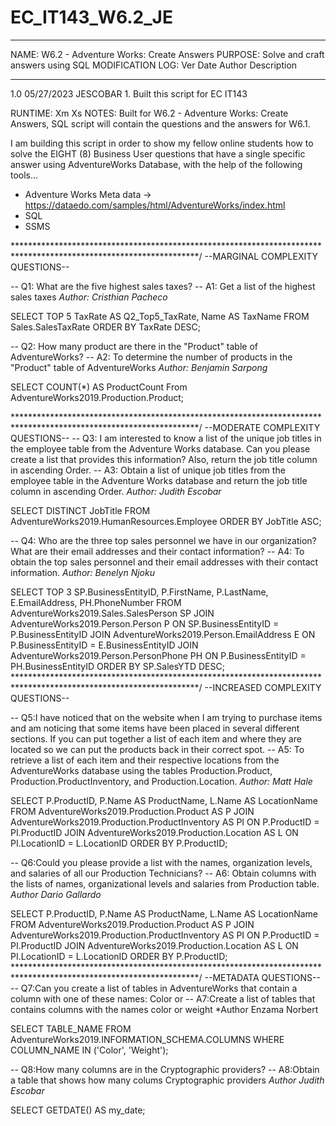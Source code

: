 # EC_IT143_W6.2_JE
*****************************************************************************************************************
NAME: W6.2 - Adventure Works: Create Answers
PURPOSE: Solve and craft answers using SQL
MODIFICATION LOG:
 Ver    Date       Author      Description
-----   -----     ---------     ------------------------------------------------------------------------------------------
1.0  05/27/2023    JESCOBAR        1. Built this script for EC IT143


RUNTIME:
Xm Xs
NOTES:
Built for W6.2 - Adventure Works: Create Answers, SQL script will contain the questions and the answers for W6.1.

I am building this script in order to show my fellow online students how to solve the EIGHT (8) Business User questions that have a single specific answer using AdventureWorks Database,
with the help of the following tools...
- Adventure Works Meta data -> https://dataedo.com/samples/html/AdventureWorks/index.html
- SQL
- SSMS

******************************************************************************************************************/
--MARGINAL COMPLEXITY QUESTIONS--

-- Q1: What are the five highest sales taxes?
-- A1: Get a list of the highest sales taxes
*Author: Cristhian Pacheco*

SELECT TOP 5 TaxRate AS Q2_Top5_TaxRate, Name AS TaxName
FROM Sales.SalesTaxRate
ORDER BY TaxRate DESC;


-- Q2: How many product are there in the "Product" table of AdventureWorks?
-- A2: To determine the number of products in the "Product" table of AdventureWorks
*Author: Benjamin Sarpong*

SELECT COUNT(*) AS ProductCount
From AdventureWorks2019.Production.Product;


******************************************************************************************************************/
--MODERATE COMPLEXITY QUESTIONS--
-- Q3: I am interested to know a list of the unique job titles in the employee table from the Adventure Works database. Can you please create a list that provides this information? Also, return the job title column in ascending Order. 
-- A3: Obtain a list of unique job titles from the employee table in the Adventure Works database and return the job title column in ascending Order.
*Author: Judith Escobar*

SELECT DISTINCT JobTitle
FROM AdventureWorks2019.HumanResources.Employee
ORDER BY JobTitle ASC;

-- Q4: Who are the three top sales personnel we have in our organization? What are their email addresses and their contact information?
-- A4: To obtain the top sales personnel and their email addresses with their contact information.
*Author: Benelyn Njoku*

SELECT TOP 3 SP.BusinessEntityID, P.FirstName, P.LastName, E.EmailAddress, PH.PhoneNumber
FROM AdventureWorks2019.Sales.SalesPerson SP
JOIN AdventureWorks2019.Person.Person P ON SP.BusinessEntityID = P.BusinessEntityID
JOIN AdventureWorks2019.Person.EmailAddress E ON P.BusinessEntityID = E.BusinessEntityID
JOIN AdventureWorks2019.Person.PersonPhone PH ON P.BusinessEntityID = PH.BusinessEntityID
ORDER BY SP.SalesYTD DESC;
******************************************************************************************************************/
--INCREASED COMPLEXITY QUESTIONS--

-- Q5:I have noticed that on the website when I am trying to purchase items and am noticing that some items have been placed in several different sections. 
If you can put together a list of each item and where they are located so we can put the products back in their correct spot.
-- A5: To retrieve a list of each item and their respective locations from the AdventureWorks database using the tables Production.Product, Production.ProductInventory, and Production.Location.
*Author: Matt Hale*

SELECT 
P.ProductID,
P.Name AS ProductName,
L.Name AS LocationName
FROM 
AdventureWorks2019.Production.Product AS P
JOIN 
AdventureWorks2019.Production.ProductInventory AS PI ON P.ProductID = PI.ProductID
JOIN 
AdventureWorks2019.Production.Location AS L ON PI.LocationID = L.LocationID
ORDER BY 
P.ProductID; 


-- Q6:Could you please provide a list with the names, organization levels, and salaries of all our Production Technicians?
-- A6: Obtain columns with the lists of names, organizational levels and salaries from Production table.
*Author Dario Gallardo*

SELECT 
P.ProductID,
P.Name AS ProductName,
L.Name AS LocationName
FROM 
AdventureWorks2019.Production.Product AS P
JOIN 
AdventureWorks2019.Production.ProductInventory AS PI ON P.ProductID = PI.ProductID
JOIN 
AdventureWorks2019.Production.Location AS L ON PI.LocationID = L.LocationID
ORDER BY 
P.ProductID; 
******************************************************************************************************************/
--METADATA QUESTIONS--
-- Q7:Can you create a list of tables in AdventureWorks that contain a column with one of these names: Color or 
-- A7:Create a list of tables that contains columns with the names color or weight
*Author Enzama Norbert

SELECT TABLE_NAME
FROM AdventureWorks2019.INFORMATION_SCHEMA.COLUMNS
WHERE COLUMN_NAME IN ('Color', 'Weight');

-- Q8:How many columns are in the Cryptographic providers?
-- A8:Obtain a table that shows how many colums Cryptographic providers
*Author Judith Escobar*

SELECT GETDATE() AS my_date;
